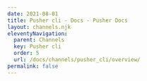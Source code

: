 ```yaml
---
date: 2021-08-01
title: Pusher cli - Docs - Pusher Docs
layout: channels.njk
eleventyNavigation:
  parent: Channels
  key: Pusher cli
  order: 5
  url: /docs/channels/pusher_cli/overview/
permalink: false
---
```

